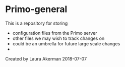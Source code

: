 # Primo-general

This is a repository for storing 
* configuration files from the Primo server
* other files we may wish to track changes on
* could be an umbrella for future large scale changes
* 

Created by Laura Akerman 2018-07-07
